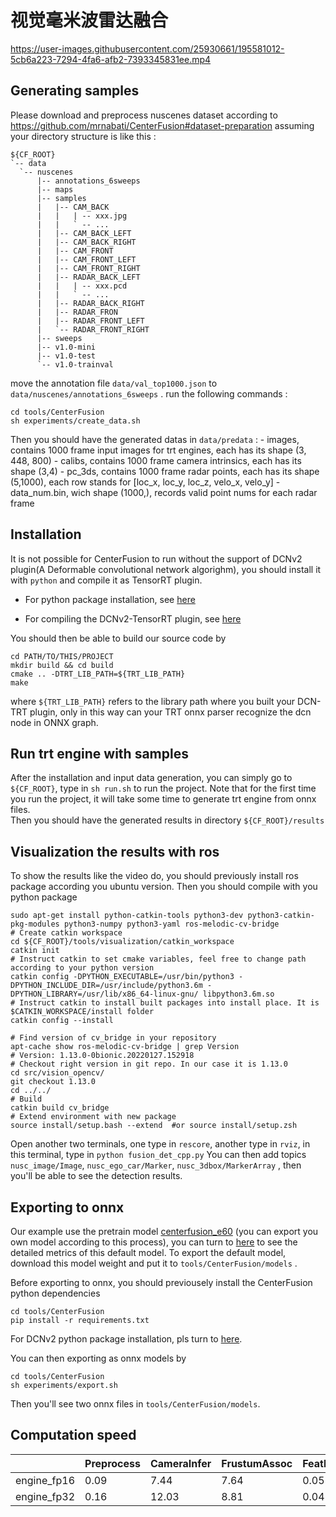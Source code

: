 # 视觉毫米波雷达融合

https://user-images.githubusercontent.com/25930661/195581012-5cb6a223-7294-4fa6-afb2-7393345831ee.mp4





## Generating samples
  Please download and preprocess nuscenes dataset according to https://github.com/mrnabati/CenterFusion#dataset-preparation
  assuming your directory structure is like this :
  
  ```
  ${CF_ROOT}
  `-- data
    `-- nuscenes
        |-- annotations_6sweeps
        |-- maps
        |-- samples
        |   |-- CAM_BACK
        |   |   | -- xxx.jpg
        |   |   ` -- ...
        |   |-- CAM_BACK_LEFT
        |   |-- CAM_BACK_RIGHT
        |   |-- CAM_FRONT
        |   |-- CAM_FRONT_LEFT
        |   |-- CAM_FRONT_RIGHT
        |   |-- RADAR_BACK_LEFT
        |   |   | -- xxx.pcd
        |   |   ` -- ...
        |   |-- RADAR_BACK_RIGHT
        |   |-- RADAR_FRON
        |   |-- RADAR_FRONT_LEFT
        |   `-- RADAR_FRONT_RIGHT
        |-- sweeps
        |-- v1.0-mini
        |-- v1.0-test
        `-- v1.0-trainval
  ```
  move the annotation file `data/val_top1000.json` to `data/nuscenes/annotations_6sweeps` .
  run the following commands :
  ```
  cd tools/CenterFusion
  sh experiments/create_data.sh
  ```
  Then you should have the generated datas in `data/predata` :
    - images, contains 1000 frame input images for trt engines, each has its shape (3, 448, 800)
    - calibs, contains 1000 frame camera intrinsics, each has its shape (3,4)
    - pc_3ds, contains 1000 frame radar points, each has its shape  (5,1000), each row stands for [loc_x, loc_y, loc_z, velo_x, velo_y]
    - data_num.bin, wich shape (1000,), records valid point nums for each radar frame 
  
## Installation
  
  It is not possible for CenterFusion to run without the support of DCNv2 plugin(A Deformable convolutional network algorighm), you should install it with `python` and compile it as TensorRT plugin. 

  - For python package installation, see [here](https://github.com/Abraham423/DCNv2)
  
  - For compiling the DCNv2-TensorRT plugin, see [here](https://github.com/Abraham423/TensorRT-Plugins)
  
  You should then be able to build our source code by 
  
  ```
  cd PATH/TO/THIS/PROJECT
  mkdir build && cd build
  cmake .. -DTRT_LIB_PATH=${TRT_LIB_PATH}
  make 
  ```

  where `${TRT_LIB_PATH}` refers to the library path where you built your DCN-TRT plugin, only in this way can your TRT onnx parser recognize the dcn node in ONNX graph.  


  
## Run trt engine with samples 
  After the installation and input data generation, you can simply go to `${CF_ROOT}`, type in `sh run.sh` to run the project.
  Note that for the first time you run the project, it will take some time to generate trt engine from onnx files.   
  Then you should have the generated results in directory `${CF_ROOT}/results`
## Visualization the results with ros
  To show the results like the video do, you should previously install ros package according you ubuntu version. 
  Then you should compile with you python package 
  ```
  sudo apt-get install python-catkin-tools python3-dev python3-catkin-pkg-modules python3-numpy python3-yaml ros-melodic-cv-bridge
  # Create catkin workspace
  cd ${CF_ROOT}/tools/visualization/catkin_workspace
  catkin init
  # Instruct catkin to set cmake variables, feel free to change path according to your python version
  catkin config -DPYTHON_EXECUTABLE=/usr/bin/python3 -DPYTHON_INCLUDE_DIR=/usr/include/python3.6m -DPYTHON_LIBRARY=/usr/lib/x86_64-linux-gnu/ libpython3.6m.so
  # Instruct catkin to install built packages into install place. It is $CATKIN_WORKSPACE/install folder
  catkin config --install

  # Find version of cv_bridge in your repository
  apt-cache show ros-melodic-cv-bridge | grep Version
  # Version: 1.13.0-0bionic.20220127.152918
  # Checkout right version in git repo. In our case it is 1.13.0
  cd src/vision_opencv/
  git checkout 1.13.0
  cd ../../
  # Build
  catkin build cv_bridge
  # Extend environment with new package
  source install/setup.bash --extend  #or source install/setup.zsh
  ```
  
  Open another two terminals, one type in `rescore`, another type in `rviz`, in this terminal, type in `python fusion_det_cpp.py`
  You can then add topics  `nusc_image/Image`, `nusc_ego_car/Marker`, `nusc_3dbox/MarkerArray` , then you'll be able to see the detection results.
  
## Exporting to onnx
  Our example use the pretrain model 
  [centerfusion_e60](https://drive.google.com/uc?export=download&id=1XaYx7JJJmQ6TBjCJJster-Z7ERyqu4Ig) (you can export you own model according to this process), you can turn to [here](https://github.com/mrnabati/CenterFusion) to see the detailed metrics of this default model. To export the default model, download this model weight and put it to `tools/CenterFusion/models` .

  Before exporting to onnx, you should previousely install the CenterFusion python dependencies
  ```
  cd tools/CenterFusion
  pip install -r requirements.txt
  ```
  For DCNv2 python package installation, pls turn to [here](https://github.com/Abraham423/DCNv2).

  You can then exporting as onnx models by
  ```
  cd tools/CenterFusion
  sh experiments/export.sh
  ```
  Then you'll see two onnx files in `tools/CenterFusion/models`.


## Computation speed
||Preprocess|CameraInfer|FrustumAssoc|FeatMerge|FusInfer|PostProcess|
|---|---|---|---|---|---|---|
|engine_fp16|0.09|7.44|7.64|0.05|1.00|0.62|
|engine_fp32|0.16|12.03|8.81|0.04|3.05|0.75|


